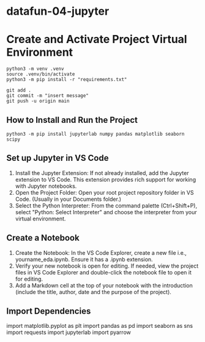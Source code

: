 # datafun-04-jupyter

# Create and Activate Project Virtual Environment
```
python3 -m venv .venv
source .venv/bin/activate
python3 -m pip install -r "requirements.txt"

git add .
git commit -m "insert message"
git push -u origin main
```

## How to Install and Run the Project
```
python3 -m pip install jupyterlab numpy pandas matplotlib seaborn scipy
```

## Set up Jupyter in VS Code

1.  Install the Jupyter Extension: If not already installed, add the Jupyter extension to VS Code. This extension provides rich support for working with Jupyter notebooks.  
2.	Open the Project Folder: Open your root project repository folder in VS Code. (Usually in your Documents folder.)
3.	Select the Python Interpreter: From the command palette (Ctrl+Shift+P), select "Python: Select Interpreter" and choose the interpreter from your virtual environment.

## Create a Notebook
1.  Create the Notebook: In the VS Code Explorer, create a new file i.e., yourname_eda.ipynb. Ensure it has a .ipynb extension.
2.  Verify your new notebook is open for editing. If needed, view the project files in VS Code Explorer and double-click the notebook file to open it for editing.
3.  Add a Markdown cell at the top of your notebook with the introduction (include the title, author, date and the purpose of the project).

## Import Dependencies
import matplotlib.pyplot as plt
import pandas as pd
import seaborn as sns
import requests
import jupyterlab
import pyarrow

